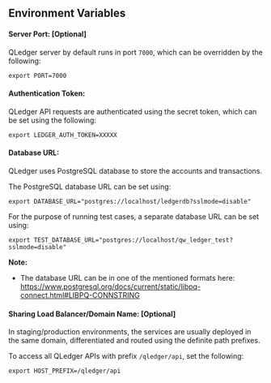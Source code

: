 ## Environment Variables

#### Server Port: [Optional]

QLedger server by default runs in port `7000`, which can be overridden by the following:
```
export PORT=7000
```

#### Authentication Token:

QLedger API requests are authenticated using the secret token, which can be set using the following:
```
export LEDGER_AUTH_TOKEN=XXXXX
```

#### Database URL:

QLedger uses PostgreSQL database to store the accounts and transactions.

The PostgreSQL database URL can be set using:
```
export DATABASE_URL="postgres://localhost/ledgerdb?sslmode=disable"
```

For the purpose of running test cases, a separate database URL can be set using:
```
export TEST_DATABASE_URL="postgres://localhost/qw_ledger_test?sslmode=disable"
```

**Note:**

- The database URL can be in one of the mentioned formats here:
https://www.postgresql.org/docs/current/static/libpq-connect.html#LIBPQ-CONNSTRING

#### Sharing Load Balancer/Domain Name: [Optional]

In staging/production environments, the services are usually deployed in the same domain, differentiated and routed using the definite path prefixes.

To access all QLedger APIs with prefix `/qledger/api`, set the following:
```
export HOST_PREFIX=/qledger/api
```
